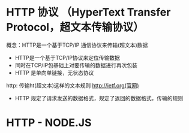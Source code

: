 # HTTP 协议 （HyperText Transfer Protocol，超文本传输协议）
概念：HTTP是一个基于TCP/IP 通信协议来传输(超文本)数据

  - HTTP是一个基于TCP/IP协议来定位传输数据
  - 同时在TCP/IP包基础上对要传输的数据进行再次包装
  - HTTP 是单向单链接，无状态协议

http: 传输ht(超文本)这样的文本规则
http://ietf.org(官网)

- HTTP 规定了请求发送的数据格式，规定了返回的数据格式，传输的规则

# HTTP - NODE.JS